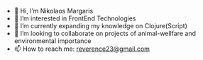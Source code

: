 - 👋 Hi, I’m Nikolaos Margaris
- 👀 I’m interested in FrontEnd Technologies
- 🌱 I’m currently expanding my knowledge on Clojure(Script)
- 💞️ I’m looking to collaborate on projects of animal-wellfare and environmental importance
- 📫 How to reach me: reverence23@gmail.com

<!---
margaris23/margaris23 is a ✨ special ✨ repository because its `README.md` (this file) appears on your GitHub profile.
You can click the Preview link to take a look at your changes.
--->
